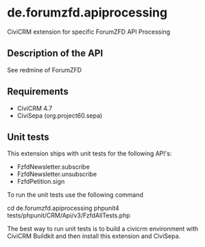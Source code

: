 # de.forumzfd.apiprocessing
CiviCRM extension for specific ForumZFD API Processing

## Description of the API

See redmine of ForumZFD

## Requirements

* CiviCRM 4.7
* CiviSepa (org.project60.sepa)

## Unit tests

This extension ships with unit tests for the following API's:

* FzfdNewsletter.subscribe
* FzfdNewsletter.unsubscribe
* FzfdPetition.sign

To run the unit tests use the following command

   cd de.forumzfd.apiprocessing
   phpunit4 tests/phpunit/CRM/Api/v3/FzfdAllTests.php
   
The best way to run unit tests is to build a civicrm environment with CiviCRM Buildkit and then install this extension and CiviSepa.